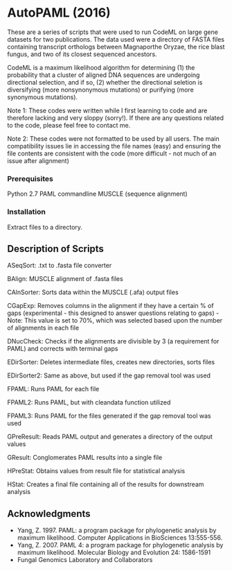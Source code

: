 # AutoPAML (2016)

These are a series of scripts that were used to run CodeML on large gene datasets for two publications.  The data used were a directory of FASTA files containing transcript orthologs between Magnaporthe Oryzae, the rice blast fungus, and two of its closest sequenced ancestors.  

CodeML is a maximum likelihood algorithm for determining (1) the probability that a cluster of aligned DNA sequences are undergoing directional selection, and if so, (2) whether the directional seletion is diversifying (more nonsynonymous mutations) or purifying (more synonymous mutations). 

Note 1:  These codes were written while I first learning to code and are therefore lacking and very sloppy (sorry!).  If there are any questions related to the code, please feel free to contact me.

Note 2:  These codes were not formatted to be used by all users.  The main compatibility issues lie in accessing the file names (easy) and ensuring the file contents are consistent with the code (more difficult - not much of an issue after alignment)

### Prerequisites

Python 2.7
PAML commandline
MUSCLE (sequence alignment)

### Installation 

Extract files to a directory.

## Description of Scripts

ASeqSort:     .txt to .fasta file converter

BAlign:       MUSCLE alignment of .fasta files

CAlnSorter:   Sorts data within the MUSCLE (.afa) output files 

CGapExp:      Removes columns in the alignment if they have a certain % of gaps (experimental - this designed to answer questions relating to gaps)
                  - Note: This value is set to 70%, which was selected based upon the number of alignments in each file

DNucCheck:    Checks if the alignments are divisible by 3 (a requirement for PAML) and corrects with terminal gaps

EDirSorter:   Deletes intermediate files, creates new directories, sorts files

EDirSorter2:  Same as above, but used if the gap removal tool was used

FPAML:        Runs PAML for each file

FPAML2:       Runs PAML, but with cleandata function utilized

FPAML3:       Runs PAML for the files generated if the gap removal tool was used

GPreResult:   Reads PAML output and generates a directory of the output values

GResult:      Conglomerates PAML results into a single file

HPreStat:     Obtains values from result file for statistical analysis

HStat:        Creates a final file containing all of the results for downstream analysis

## Acknowledgments

* Yang, Z. 1997. PAML: a program package for phylogenetic analysis by maximum likelihood. Computer Applications in BioSciences 13:555-556.
* Yang, Z. 2007. PAML 4: a program package for phylogenetic analysis by maximum likelihood. Molecular Biology and Evolution 24: 1586-1591
* Fungal Genomics Laboratory and Collaborators
